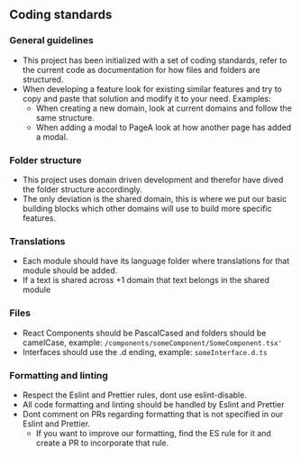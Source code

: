 ## Coding standards

### General guidelines
- This project has been initialized with a set of coding standards, refer to the current code as documentation for how files and folders are structured.
- When developing a feature look for existing similar features and try to copy and paste that solution and modify it to your need. Examples:
    - When creating a new domain, look at current domains and follow the same structure.
    - When adding a modal to PageA look at how another page has added a modal.

### Folder structure
- This project uses domain driven development and therefor have dived the folder structure accordingly.
- The only deviation is the shared domain, this is where we put our basic building blocks which other domains will use to build more specific features.

### Translations
- Each module should have its language folder where translations for that module should be added.
- If a text is shared across +1 domain that text belongs in the shared module

### Files
- React Components should be PascalCased and folders should be camelCase, example: `/components/someComponent/SomeComponent.tsx'`
- Interfaces should use the .d ending, example: `someInterface.d.ts`

### Formatting and linting
- Respect the Eslint and Prettier rules, dont use eslint-disable.
- All code formatting and linting should be handled by Eslint and Prettier
- Dont comment on PRs regarding formatting that is not specified in our Eslint and Prettier.
    - If you want to improve our formatting, find the ES rule for it and create a PR to incorporate that rule.
